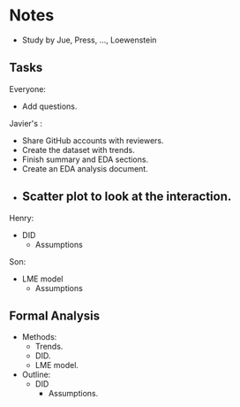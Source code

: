 # Notes

* Study by Jue, Press, ..., Loewenstein

## Tasks

Everyone:

- Add questions. 

Javier's :

- Share GitHub accounts with reviewers. 
- Create the dataset with trends. 
- Finish summary and EDA sections. 
- Create an EDA analysis document. 
- Scatter plot to look at the interaction. 
  - 

Henry:

* DID
  * Assumptions

Son: 

* LME model
  * Assumptions



## Formal Analysis

* Methods:
  * Trends.
  * DID. 
  * LME model.
* Outline:
  * DID
    * Assumptions. 

 
